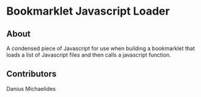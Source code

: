 Bookmarklet Javascript Loader
=============================

About
-----

A condensed piece of Javascript for use when building a bookmarklet that loads
a list of Javascript files and then calls a javascript function.

Contributors
------------

Danius Michaelides
